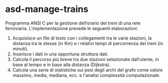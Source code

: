 # asd-manage-trains
Programma ANSI C per la gestione dell’orario dei treni di una rete ferroviaria. 
L'implementazione prevede le seguenti elaborazioni:
1. Acquisisce un file di testo con i collegamenti tra le varie stazioni, la distanza tra le stesse (in Km) e i relativi tempi di percorrenza dei treni (in minuti).
2. Inserisce i dati in una opportuna struttura dati.
3. Calcola il percorso più breve tra due stazioni selezionate dall’utente, in base al tempo e in base alla distanza (Dijkstra).
4. Calcola una serie di statistiche sui pesi degli archi del grafo come valore massimo, media, mediana, ecc. e l'analisi complessità computazionale.
